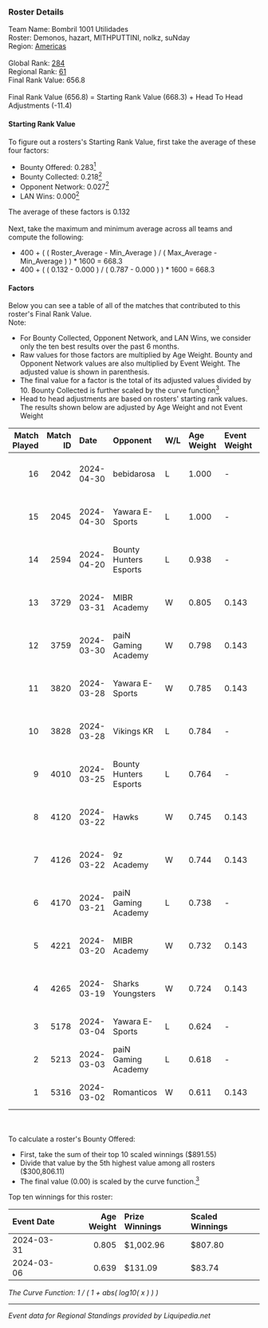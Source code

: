 ### Roster Details<br />
Team Name: Bombril 1001 Utilidades<br />
Roster: Demonos, hazart, MITHPUTTINI, nolkz, suNday<br />
Region: [Americas]( ../standings_americas.md)<br />
<br />
Global Rank: [284](../standings_global.md)<br />
Regional Rank: [61]( ../standings_americas.md)<br />
Final Rank Value:  656.8<br />
<br />
Final Rank Value (656.8) = Starting Rank Value (668.3) + Head To Head Adjustments (-11.4)<br />

#### Starting Rank Value<br />
To figure out a rosters's Starting Rank Value, first take the average of these four factors:<br />
- Bounty Offered: 0.283[<sup>1</sup>](#table2)
- Bounty Collected: 0.218[<sup>2</sup>](#table1)
- Opponent Network: 0.027[<sup>2</sup>](#table1)
- LAN Wins: 0.000[<sup>2</sup>](#table1)

The average of these factors is 0.132<br />
<br />
Next, take the maximum and minimum average across all teams and compute the following:<br />
- 400 + ( ( Roster_Average - Min_Average ) / ( Max_Average - Min_Average ) ) * 1600 = 668.3
- 400 + ( ( 0.132 - 0.000 ) / ( 0.787 - 0.000 ) ) * 1600 = 668.3


#### Factors<br />
Below you can see a table of all of the matches that contributed to this roster's Final Rank Value.<br />
Note:<br />

- For Bounty Collected, Opponent Network, and LAN Wins, we consider only the ten best results over the past 6 months.
- Raw values for those factors are multiplied by Age Weight. Bounty and Opponent Network values are also multiplied by Event Weight. The adjusted value is shown in parenthesis.
- The final value for a factor is the total of its adjusted values divided by 10. Bounty Collected is further scaled by the curve function[<sup>3</sup>](#curveFunction)
- Head to head adjustments are based on rosters' starting rank values. The results shown below are adjusted by Age Weight and not Event Weight
<span id="table1"></span><br />


| Match Played | Match ID | Date       | Opponent               | W/L | Age Weight | Event Weight | Bounty Collected | Opponent Network | LAN Wins  | H2H Adj. | Roster                                      |
| -: | -: | :- | :- | :- | :- | :- | :- | :- | :- | -: | :- |
|           16 |     2042 | 2024-04-30 | bebidarosa             | L   | 1.000      | -            | -                | -                | -         |   -17.11 | Demonos, hazart, MITHPUTTINI, nolkz, suNday |
|           15 |     2045 | 2024-04-30 | Yawara E-Sports        | L   | 1.000      | -            | -                | -                | -         |   -15.79 | Demonos, hazart, MITHPUTTINI, nolkz, suNday |
|           14 |     2594 | 2024-04-20 | Bounty Hunters Esports | L   | 0.938      | -            | -                | -                | -         |   -19.53 | hazart, MITHPUTTINI, nolkz, spinnie, suNday |
|           13 |     3729 | 2024-03-31 | MIBR Academy           | W   | 0.805      | 0.143        | 0.005 (0.001)    | 0.448 (0.052)    | 0 (0.000) |    13.23 | hazart, MITHPUTTINI, nolkz, spinnie, Tomate |
|           12 |     3759 | 2024-03-30 | paiN Gaming Academy    | W   | 0.798      | 0.143        | 0.005 (0.001)    | 0.346 (0.039)    | 0 (0.000) |    14.97 | hazart, MITHPUTTINI, nolkz, spinnie, Tomate |
|           11 |     3820 | 2024-03-28 | Yawara E-Sports        | W   | 0.785      | 0.143        | 0.002 (0.000)    | 0.319 (0.036)    | 0 (0.000) |    14.35 | hazart, MITHPUTTINI, nolkz, spinnie, Tomate |
|           10 |     3828 | 2024-03-28 | Vikings KR             | L   | 0.784      | -            | -                | -                | -         |   -11.90 | hazart, MITHPUTTINI, nolkz, spinnie, uhul   |
|            9 |     4010 | 2024-03-25 | Bounty Hunters Esports | L   | 0.764      | -            | -                | -                | -         |   -16.43 | hazart, MITHPUTTINI, nolkz, spinnie, uhul   |
|            8 |     4120 | 2024-03-22 | Hawks                  | W   | 0.745      | 0.143        | 0.001 (0.000)    | 0.083 (0.009)    | 0 (0.000) |    11.04 | hazart, MITHPUTTINI, nolkz, spinnie, Tomate |
|            7 |     4126 | 2024-03-22 | 9z Academy             | W   | 0.744      | 0.143        | 0.002 (0.000)    | 0.311 (0.033)    | 0 (0.000) |    10.97 | hazart, MITHPUTTINI, nolkz, spinnie, uhul   |
|            6 |     4170 | 2024-03-21 | paiN Gaming Academy    | L   | 0.738      | -            | -                | -                | -         |    -9.96 | hazart, MITHPUTTINI, nolkz, spinnie, uhul   |
|            5 |     4221 | 2024-03-20 | MIBR Academy           | W   | 0.732      | 0.143        | 0.005 (0.000)    | 0.448 (0.047)    | 0 (0.000) |    12.81 | hazart, MITHPUTTINI, nolkz, spinnie, Tomate |
|            4 |     4265 | 2024-03-19 | Sharks Youngsters      | W   | 0.724      | 0.143        | 0.003 (0.000)    | 0.407 (0.042)    | 0 (0.000) |    10.79 | hazart, MITHPUTTINI, nolkz, spinnie, Tomate |
|            3 |     5178 | 2024-03-04 | Yawara E-Sports        | L   | 0.624      | -            | -                | -                | -         |    -9.31 | hazart, Ltz, MITHPUTTINI, nolkz, spinnie    |
|            2 |     5213 | 2024-03-03 | paiN Gaming Academy    | L   | 0.618      | -            | -                | -                | -         |    -9.04 | hazart, Ltz, MITHPUTTINI, nolkz, spinnie    |
|            1 |     5316 | 2024-03-02 | Romanticos             | W   | 0.611      | 0.143        | 0.001 (0.000)    | 0.132 (0.011)    | 0 (0.000) |     9.45 | hazart, Ltz, MITHPUTTINI, nolkz, spinnie    |

<br />
<span id="table2"></span><br />
To calculate a roster's Bounty Offered:<br />

- First, take the sum of their top 10 scaled winnings ($891.55)
- Divide that value by the 5th highest value among all rosters ($300,806.11)
- The final value (0.00) is scaled by the curve function.[<sup>3</sup>](#curveFunction)

Top ten winnings for this roster:<br />

| Event Date | Age Weight | Prize Winnings | Scaled Winnings |
| :- | -: | :- | :- |
| 2024-03-31 |      0.805 | $1,002.96      | $807.80         |
| 2024-03-06 |      0.639 | $131.09        | $83.74          |


<span id="curveFunction"></span>_The Curve Function: 1 / ( 1 + abs( log10( x ) ) )_<br />

---
_Event data for Regional Standings provided by Liquipedia.net_<br />
